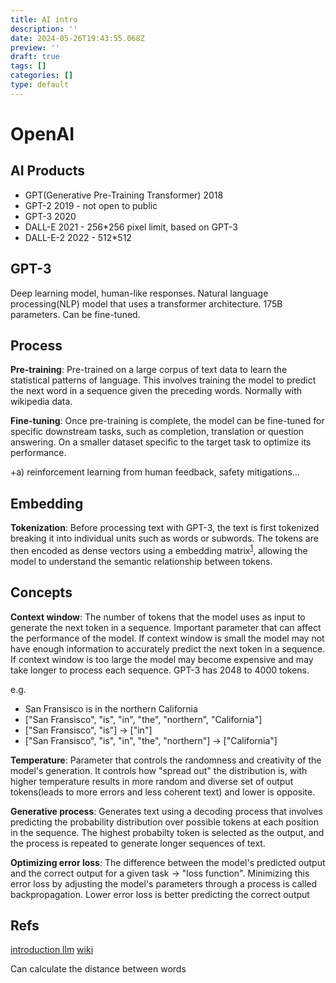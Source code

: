 ```yaml
---
title: AI intro
description: ''
date: 2024-05-26T19:43:55.068Z
preview: ''
draft: true
tags: []
categories: []
type: default
---
```


# OpenAI

## AI Products

- GPT(Generative Pre-Training Transformer) 2018
- GPT-2 2019 - not open to public
- GPT-3 2020
- DALL-E 2021 - 256\*256 pixel limit, based on GPT-3
- DALL-E-2 2022 - 512\*512

## GPT-3

Deep learning model, human-like responses. Natural language processing(NLP) model that uses a transformer architecture. 175B parameters. Can be fine-tuned.

## Process

**Pre-training**: Pre-trained on a large corpus of text data to learn the statistical patterns of language. This involves training the model to predict the next word in a sequence given the preceding words. Normally with wikipedia data.

**Fine-tuning**: Once pre-training is complete, the model can be fine-tuned for specific downstream tasks, such as completion, translation or question answering. On a smaller dataset specific to the target task to optimize its performance.

+a) reinforcement learning from human feedback, safety mitigations...

## Embedding

**Tokenization**: Before processing text with GPT-3, the text is first tokenized breaking it into individual units such as words or subwords. The tokens are then encoded as dense vectors using a embedding matrix<sup>[1](#embedding_matrix)</sup>, allowing the model to understand the semantic relationship between tokens.

## Concepts

**Context window**: The number of tokens that the model uses as input to generate the next token in a sequence. Important parameter that can affect the performance of the model. If context window is small the model may not have enough information to accurately predict the next token in a sequence. If context window is too large the model may become expensive and may take longer to process each sequence. GPT-3 has 2048 to 4000 tokens.

e.g.

- San Fransisco is in the northern California
- ["San Fransisco", "is", "in", "the", "northern", "California"]
- ["San Fransisco", "is"] -> ["in"]
- ["San Fransisco", "is", "in", "the", "northern"] -> ["California"]

**Temperature**: Parameter that controls the randomness and creativity of the model's generation. It controls how "spread out" the distribution is, with higher temperature results in more random and diverse set of output tokens(leads to more errors and less coherent text) and lower is opposite.

**Generative process**: Generates text using a decoding process that involves predicting the probability distribution over possible tokens at each position in the sequence. The highest probabilty token is selected as the output, and the process is repeated to generate longer sequences of text.

**Optimizing error loss**: The difference between the model's predicted output and the correct output for a given task -> "loss function". Minimizing this error loss by adjusting the model's parameters through a process is called backpropagation. Lower error loss is better predicting the correct output

## Refs

[introduction llm](https://github.com/datainsightat/introduction_llm)
[wiki](https://en.wikipedia.org/wiki/Large_language_model)

<a name="embedding_matrix">Can calculate the distance between words</a>
